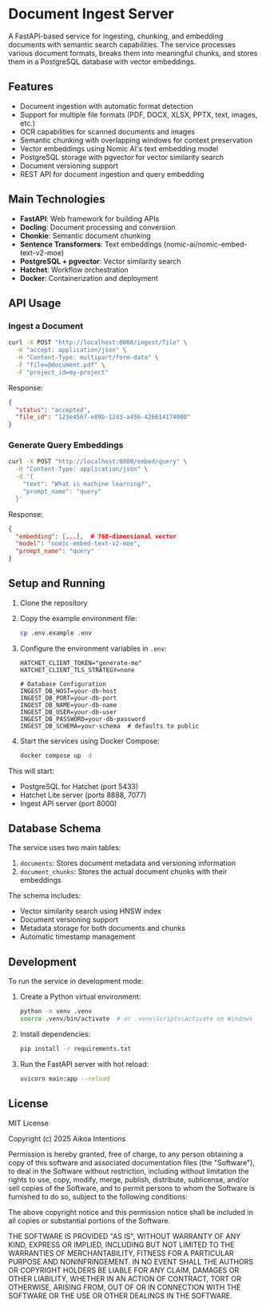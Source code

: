 # Document Ingest Server

A FastAPI-based service for ingesting, chunking, and embedding documents with semantic search capabilities. The service processes various document formats, breaks them into meaningful chunks, and stores them in a PostgreSQL database with vector embeddings.

## Features

- Document ingestion with automatic format detection
- Support for multiple file formats (PDF, DOCX, XLSX, PPTX, text, images, etc.)
- OCR capabilities for scanned documents and images
- Semantic chunking with overlapping windows for context preservation
- Vector embeddings using Nomic AI's text embedding model
- PostgreSQL storage with pgvector for vector similarity search
- Document versioning support
- REST API for document ingestion and query embedding

## Main Technologies

- **FastAPI**: Web framework for building APIs
- **Docling**: Document processing and conversion
- **Chonkie**: Semantic document chunking
- **Sentence Transformers**: Text embeddings (nomic-ai/nomic-embed-text-v2-moe)
- **PostgreSQL + pgvector**: Vector similarity search
- **Hatchet**: Workflow orchestration
- **Docker**: Containerization and deployment

## API Usage

### Ingest a Document

```bash
curl -X POST "http://localhost:8000/ingest/file" \
  -H "accept: application/json" \
  -H "Content-Type: multipart/form-data" \
  -F "file=@document.pdf" \
  -F "project_id=my-project"
```

Response:
```json
{
  "status": "accepted",
  "file_id": "123e4567-e89b-12d3-a456-426614174000"
}
```

### Generate Query Embeddings

```bash
curl -X POST "http://localhost:8000/embed/query" \
  -H "Content-Type: application/json" \
  -d '{
    "text": "What is machine learning?",
    "prompt_name": "query"
  }'
```

Response:
```json
{
  "embedding": [...],  # 768-dimensional vector
  "model": "nomic-embed-text-v2-moe",
  "prompt_name": "query"
}
```

## Setup and Running

1. Clone the repository
2. Copy the example environment file:
   ```bash
   cp .env.example .env
   ```

3. Configure the environment variables in `.env`:
   ```
   HATCHET_CLIENT_TOKEN="generate-me"
   HATCHET_CLIENT_TLS_STRATEGY=none

   # Database Configuration
   INGEST_DB_HOST=your-db-host
   INGEST_DB_PORT=your-db-port
   INGEST_DB_NAME=your-db-name
   INGEST_DB_USER=your-db-user
   INGEST_DB_PASSWORD=your-db-password
   INGEST_DB_SCHEMA=your-schema  # defaults to public
   ```

4. Start the services using Docker Compose:
   ```bash
   docker compose up -d
   ```

This will start:
- PostgreSQL for Hatchet (port 5433)
- Hatchet Lite server (ports 8888, 7077)
- Ingest API server (port 8000)

## Database Schema

The service uses two main tables:

1. `documents`: Stores document metadata and versioning information
2. `document_chunks`: Stores the actual document chunks with their embeddings

The schema includes:
- Vector similarity search using HNSW index
- Document versioning support
- Metadata storage for both documents and chunks
- Automatic timestamp management

## Development

To run the service in development mode:

1. Create a Python virtual environment:
   ```bash
   python -m venv .venv
   source .venv/bin/activate  # or .venv\Scripts\activate on Windows
   ```

2. Install dependencies:
   ```bash
   pip install -r requirements.txt
   ```

3. Run the FastAPI server with hot reload:
   ```bash
   uvicorn main:app --reload
   ```

## License

MIT License

Copyright (c) 2025 Aikoa Intentions

Permission is hereby granted, free of charge, to any person obtaining a copy
of this software and associated documentation files (the "Software"), to deal
in the Software without restriction, including without limitation the rights
to use, copy, modify, merge, publish, distribute, sublicense, and/or sell
copies of the Software, and to permit persons to whom the Software is
furnished to do so, subject to the following conditions:

The above copyright notice and this permission notice shall be included in all
copies or substantial portions of the Software.

THE SOFTWARE IS PROVIDED "AS IS", WITHOUT WARRANTY OF ANY KIND, EXPRESS OR
IMPLIED, INCLUDING BUT NOT LIMITED TO THE WARRANTIES OF MERCHANTABILITY,
FITNESS FOR A PARTICULAR PURPOSE AND NONINFRINGEMENT. IN NO EVENT SHALL THE
AUTHORS OR COPYRIGHT HOLDERS BE LIABLE FOR ANY CLAIM, DAMAGES OR OTHER
LIABILITY, WHETHER IN AN ACTION OF CONTRACT, TORT OR OTHERWISE, ARISING FROM,
OUT OF OR IN CONNECTION WITH THE SOFTWARE OR THE USE OR OTHER DEALINGS IN THE
SOFTWARE.
